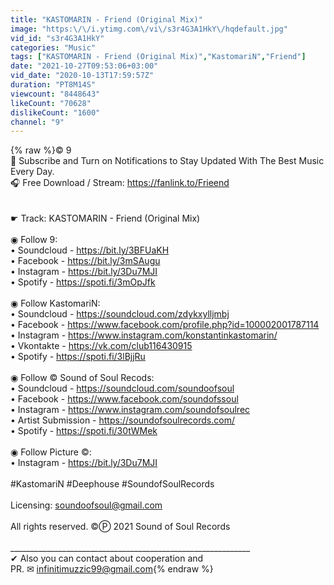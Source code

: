 ```yaml
---
title: "KASTOMARIN - Friend (Original Mix)"
image: "https:\/\/i.ytimg.com\/vi\/s3r4G3A1HkY\/hqdefault.jpg"
vid_id: "s3r4G3A1HkY"
categories: "Music"
tags: ["KASTOMARIN - Friend (Original Mix)","KastomariN","Friend"]
date: "2021-10-27T09:53:06+03:00"
vid_date: "2020-10-13T17:59:57Z"
duration: "PT8M14S"
viewcount: "8448643"
likeCount: "70628"
dislikeCount: "1600"
channel: "9"
---
```

{% raw %}© 9 <br />🔔 Subscribe and Turn on Notifications to Stay Updated With The Best Music Every Day.<br />🎧 Free Download / Stream: <a rel="nofollow" target="blank" href="https://fanlink.to/Frieend">https://fanlink.to/Frieend</a><br /><br /><br />☛ Track: KASTOMARIN - Friend (Original Mix)<br /><br />◉ Follow 9:<br />• Soundcloud - <a rel="nofollow" target="blank" href="https://bit.ly/3BFUaKH">https://bit.ly/3BFUaKH</a><br />• Facebook - <a rel="nofollow" target="blank" href="https://bit.ly/3mSAugu">https://bit.ly/3mSAugu</a><br />• Instagram - <a rel="nofollow" target="blank" href="https://bit.ly/3Du7MJI">https://bit.ly/3Du7MJI</a><br />• Spotify - <a rel="nofollow" target="blank" href="https://spoti.fi/3mOpJfk">https://spoti.fi/3mOpJfk</a><br /><br />◉ Follow KastomariN:<br />• Soundcloud - <a rel="nofollow" target="blank" href="https://soundcloud.com/zdykxylljmbj">https://soundcloud.com/zdykxylljmbj</a><br />• Facebook - <a rel="nofollow" target="blank" href="https://www.facebook.com/profile.php?id=100002001787114">https://www.facebook.com/profile.php?id=100002001787114</a><br />• Instagram - <a rel="nofollow" target="blank" href="https://www.instagram.com/konstantinkastomarin/">https://www.instagram.com/konstantinkastomarin/</a><br />• Vkontakte - <a rel="nofollow" target="blank" href="https://vk.com/club116430915">https://vk.com/club116430915</a><br />• Spotify - <a rel="nofollow" target="blank" href="https://spoti.fi/3lBjjRu">https://spoti.fi/3lBjjRu</a><br /><br />◉ Follow © Sound of Soul Recods:<br />• Soundcloud - <a rel="nofollow" target="blank" href="https://soundcloud.com/soundoofsoul">https://soundcloud.com/soundoofsoul</a><br />• Facebook - <a rel="nofollow" target="blank" href="https://www.facebook.com/soundofssoul">https://www.facebook.com/soundofssoul</a><br />• Instagram - <a rel="nofollow" target="blank" href="https://www.instagram.com/soundofsoulrec">https://www.instagram.com/soundofsoulrec</a><br />• Artist Submission - <a rel="nofollow" target="blank" href="https://soundofsoulrecords.com/">https://soundofsoulrecords.com/</a><br />• Spotify - <a rel="nofollow" target="blank" href="https://spoti.fi/30tWMek">https://spoti.fi/30tWMek</a> <br /><br />◉ Follow Picture ©:<br />• Instagram - <a rel="nofollow" target="blank" href="https://bit.ly/3Du7MJI">https://bit.ly/3Du7MJI</a><br /><br />#KastomariN #Deephouse #SoundofSoulRecords<br /><br />Licensing: soundoofsoul@gmail.com<br /><br />All rights reserved. ©Ⓟ 2021 Sound of Soul Records<br /><br />____________________________________________________________<br />✔ Also you can contact about cooperation and <br />PR. ✉ infinitimuzzic99@gmail.com{% endraw %}
